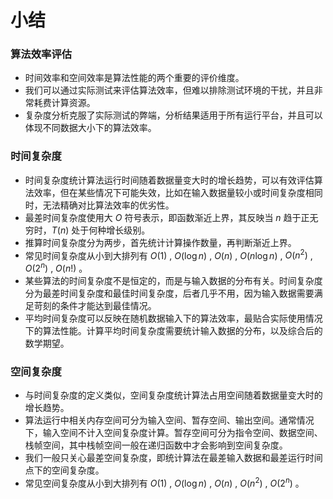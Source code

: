 # 小结

### 算法效率评估

- 时间效率和空间效率是算法性能的两个重要的评价维度。
- 我们可以通过实际测试来评估算法效率，但难以排除测试环境的干扰，并且非常耗费计算资源。
- 复杂度分析克服了实际测试的弊端，分析结果适用于所有运行平台，并且可以体现不同数据大小下的算法效率。

### 时间复杂度

- 时间复杂度统计算法运行时间随着数据量变大时的增长趋势，可以有效评估算法效率，但在某些情况下可能失效，比如在输入数据量较小或时间复杂度相同时，无法精确对比算法效率的优劣性。
- 最差时间复杂度使用大 $O$ 符号表示，即函数渐近上界，其反映当 $n$ 趋于正无穷时，$T(n)$ 处于何种增长级别。
- 推算时间复杂度分为两步，首先统计计算操作数量，再判断渐近上界。
- 常见时间复杂度从小到大排列有 $O(1)$ , $O(\log n)$ , $O(n)$ , $O(n \log n)$ , $O(n^2)$ , $O(2^n)$ , $O(n!)$ 。
- 某些算法的时间复杂度不是恒定的，而是与输入数据的分布有关。时间复杂度分为最差时间复杂度和最佳时间复杂度，后者几乎不用，因为输入数据需要满足苛刻的条件才能达到最佳情况。
- 平均时间复杂度可以反映在随机数据输入下的算法效率，最贴合实际使用情况下的算法性能。计算平均时间复杂度需要统计输入数据的分布，以及综合后的数学期望。

### 空间复杂度

- 与时间复杂度的定义类似，空间复杂度统计算法占用空间随着数据量变大时的增长趋势。
- 算法运行中相关内存空间可分为输入空间、暂存空间、输出空间。通常情况下，输入空间不计入空间复杂度计算。暂存空间可分为指令空间、数据空间、栈帧空间，其中栈帧空间一般在递归函数中才会影响到空间复杂度。
- 我们一般只关心最差空间复杂度，即统计算法在最差输入数据和最差运行时间点下的空间复杂度。
- 常见空间复杂度从小到大排列有 $O(1)$ , $O(\log n)$ , $O(n)$ , $O(n^2)$ , $O(2^n)$ 。
